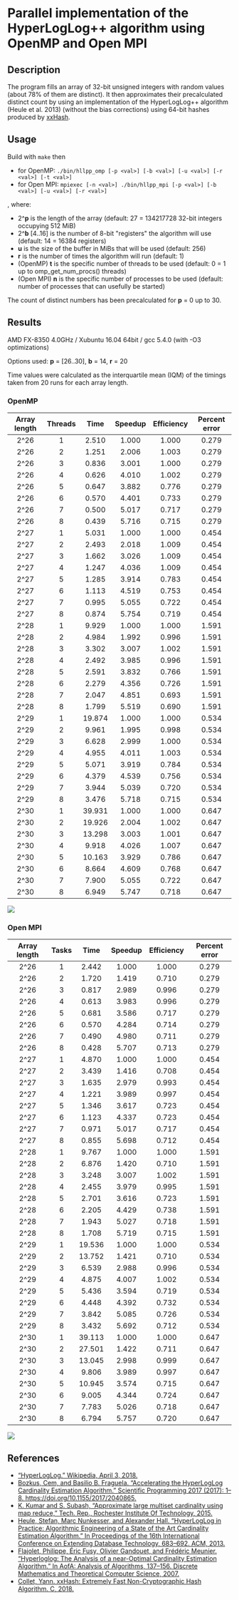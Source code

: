 # Parallel implementation of the HyperLogLog++ algorithm using OpenMP and Open MPI
## Description
The program fills an array of 32-bit unsigned integers with random values (about 78% of them are distinct). It then approximates their precalculated distinct count by using an implementation of the HyperLogLog++ algorithm (Heule et al. 2013) (without the bias corrections) using 64-bit hashes produced by [xxHash](https://github.com/Cyan4973/xxHash).
## Usage
Build with `make` then 
* for OpenMP: `./bin/hllpp_omp [-p <val>] [-b <val>] [-u <val>] [-r <val>] [-t <val>]`
* for Open MPI: `mpiexec [-n <val>] ./bin/hllpp_mpi [-p <val>] [-b <val>] [-u <val>] [-r <val>] `

, where:
* 2^**p** is the length of the array (default: 27 = 134217728 32-bit integers occupying 512 MiB) 
* 2^**b** [4..16] is the number of 8-bit "registers" the algorithm will use (default: 14 = 16384 registers)
* **u** is the size of the buffer in MiBs that will be used (default: 256)
* **r** is the number of times the algorithm will run (default: 1)
* (OpenMP) **t** is the specific number of threads to be used (default: 0 = 1 up to omp_get_num_procs() threads)
* (Open MPI) **n** is the specific number of processes to be used (default: number of processes that can usefully be started)

The count of distinct numbers has been precalculated for **p** = 0 up to 30.
## Results 
AMD FX-8350 4.0GHz / Xubuntu 16.04 64bit / gcc 5.4.0 (with -O3 optimizations)

Options used: **p** = [26..30], **b** = 14, **r** = 20

Time values were calculated as the interquartile mean (IQM) of the timings taken from 20 runs for each array length.

### OpenMP

| Array length | Threads | Time | Speedup | Efficiency | Percent error |
|:------------:|:-------:|:------:|:-------:|:----------:|:-------------:|
| 2^26 | 1 | 2.510 | 1.000 | 1.000 | 0.279 |
| 2^26 | 2 | 1.251 | 2.006 | 1.003 | 0.279 |
| 2^26 | 3 | 0.836 | 3.001 | 1.000 | 0.279 |
| 2^26 | 4 | 0.626 | 4.010 | 1.002 | 0.279 |
| 2^26 | 5 | 0.647 | 3.882 | 0.776 | 0.279 |
| 2^26 | 6 | 0.570 | 4.401 | 0.733 | 0.279 |
| 2^26 | 7 | 0.500 | 5.017 | 0.717 | 0.279 |
| 2^26 | 8 | 0.439 | 5.716 | 0.715 | 0.279 |
| 2^27 | 1 | 5.031 | 1.000 | 1.000 | 0.454 |
| 2^27 | 2 | 2.493 | 2.018 | 1.009 | 0.454 |
| 2^27 | 3 | 1.662 | 3.026 | 1.009 | 0.454 |
| 2^27 | 4 | 1.247 | 4.036 | 1.009 | 0.454 |
| 2^27 | 5 | 1.285 | 3.914 | 0.783 | 0.454 |
| 2^27 | 6 | 1.113 | 4.519 | 0.753 | 0.454 |
| 2^27 | 7 | 0.995 | 5.055 | 0.722 | 0.454 |
| 2^27 | 8 | 0.874 | 5.754 | 0.719 | 0.454 |
| 2^28 | 1 | 9.929 | 1.000 | 1.000 | 1.591 |
| 2^28 | 2 | 4.984 | 1.992 | 0.996 | 1.591 |
| 2^28 | 3 | 3.302 | 3.007 | 1.002 | 1.591 |
| 2^28 | 4 | 2.492 | 3.985 | 0.996 | 1.591 |
| 2^28 | 5 | 2.591 | 3.832 | 0.766 | 1.591 |
| 2^28 | 6 | 2.279 | 4.356 | 0.726 | 1.591 |
| 2^28 | 7 | 2.047 | 4.851 | 0.693 | 1.591 |
| 2^28 | 8 | 1.799 | 5.519 | 0.690 | 1.591 |
| 2^29 | 1 | 19.874 | 1.000 | 1.000 | 0.534 |
| 2^29 | 2 | 9.961 | 1.995 | 0.998 | 0.534 |
| 2^29 | 3 | 6.628 | 2.999 | 1.000 | 0.534 |
| 2^29 | 4 | 4.955 | 4.011 | 1.003 | 0.534 |
| 2^29 | 5 | 5.071 | 3.919 | 0.784 | 0.534 |
| 2^29 | 6 | 4.379 | 4.539 | 0.756 | 0.534 |
| 2^29 | 7 | 3.944 | 5.039 | 0.720 | 0.534 |
| 2^29 | 8 | 3.476 | 5.718 | 0.715 | 0.534 |
| 2^30 | 1 | 39.931 | 1.000 | 1.000 | 0.647 |
| 2^30 | 2 | 19.926 | 2.004 | 1.002 | 0.647 |
| 2^30 | 3 | 13.298 | 3.003 | 1.001 | 0.647 |
| 2^30 | 4 | 9.918 | 4.026 | 1.007 | 0.647 |
| 2^30 | 5 | 10.163 | 3.929 | 0.786 | 0.647 |
| 2^30 | 6 | 8.664 | 4.609 | 0.768 | 0.647 |
| 2^30 | 7 | 7.900 | 5.055 | 0.722 | 0.647 |
| 2^30 | 8 | 6.949 | 5.747 | 0.718 | 0.647 |

![](results/xubuntu_openmp_converted.png)

### Open MPI

| Array length | Tasks | Time | Speedup | Efficiency | Percent error |
|:------------:|:-----:|:------:|:-------:|:----------:|:-------------:|
| 2^26 | 1 | 2.442 | 1.000 | 1.000 | 0.279 |
| 2^26 | 2 | 1.720 | 1.419 | 0.710 | 0.279 |
| 2^26 | 3 | 0.817 | 2.989 | 0.996 | 0.279 |
| 2^26 | 4 | 0.613 | 3.983 | 0.996 | 0.279 |
| 2^26 | 5 | 0.681 | 3.586 | 0.717 | 0.279 |
| 2^26 | 6 | 0.570 | 4.284 | 0.714 | 0.279 |
| 2^26 | 7 | 0.490 | 4.980 | 0.711 | 0.279 |
| 2^26 | 8 | 0.428 | 5.707 | 0.713 | 0.279 |
| 2^27 | 1 | 4.870 | 1.000 | 1.000 | 0.454 |
| 2^27 | 2 | 3.439 | 1.416 | 0.708 | 0.454 |
| 2^27 | 3 | 1.635 | 2.979 | 0.993 | 0.454 |
| 2^27 | 4 | 1.221 | 3.989 | 0.997 | 0.454 |
| 2^27 | 5 | 1.346 | 3.617 | 0.723 | 0.454 |
| 2^27 | 6 | 1.123 | 4.337 | 0.723 | 0.454 |
| 2^27 | 7 | 0.971 | 5.017 | 0.717 | 0.454 |
| 2^27 | 8 | 0.855 | 5.698 | 0.712 | 0.454 |
| 2^28 | 1 | 9.767 | 1.000 | 1.000 | 1.591 |
| 2^28 | 2 | 6.876 | 1.420 | 0.710 | 1.591 |
| 2^28 | 3 | 3.248 | 3.007 | 1.002 | 1.591 |
| 2^28 | 4 | 2.455 | 3.979 | 0.995 | 1.591 |
| 2^28 | 5 | 2.701 | 3.616 | 0.723 | 1.591 |
| 2^28 | 6 | 2.205 | 4.429 | 0.738 | 1.591 |
| 2^28 | 7 | 1.943 | 5.027 | 0.718 | 1.591 |
| 2^28 | 8 | 1.708 | 5.719 | 0.715 | 1.591 |
| 2^29 | 1 | 19.536 | 1.000 | 1.000 | 0.534 |
| 2^29 | 2 | 13.752 | 1.421 | 0.710 | 0.534 |
| 2^29 | 3 | 6.539 | 2.988 | 0.996 | 0.534 |
| 2^29 | 4 | 4.875 | 4.007 | 1.002 | 0.534 |
| 2^29 | 5 | 5.436 | 3.594 | 0.719 | 0.534 |
| 2^29 | 6 | 4.448 | 4.392 | 0.732 | 0.534 |
| 2^29 | 7 | 3.842 | 5.085 | 0.726 | 0.534 |
| 2^29 | 8 | 3.432 | 5.692 | 0.712 | 0.534 |
| 2^30 | 1 | 39.113 | 1.000 | 1.000 | 0.647 |
| 2^30 | 2 | 27.501 | 1.422 | 0.711 | 0.647 |
| 2^30 | 3 | 13.045 | 2.998 | 0.999 | 0.647 |
| 2^30 | 4 | 9.806 | 3.989 | 0.997 | 0.647 |
| 2^30 | 5 | 10.945 | 3.574 | 0.715 | 0.647 |
| 2^30 | 6 | 9.005 | 4.344 | 0.724 | 0.647 |
| 2^30 | 7 | 7.783 | 5.026 | 0.718 | 0.647 |
| 2^30 | 8 | 6.794 | 5.757 | 0.720 | 0.647 |

![](results/xubuntu_mpi_converted.png)

## References
* [“HyperLogLog.” Wikipedia, April 3, 2018.](https://en.wikipedia.org/w/index.php?title=HyperLogLog&oldid=833994784)
* [Bozkus, Cem, and Basilio B. Fraguela. “Accelerating the HyperLogLog Cardinality Estimation Algorithm.” Scientific Programming 2017 (2017): 1–8. https://doi.org/10.1155/2017/2040865.
](biblio/2040865.pdf)
* [K. Kumar and S. Subash, “Approximate large multiset cardinality using map reduce,” Tech. Rep., Rochester Institute Of Technology, 2015.](biblio/report.pdf)
* [Heule, Stefan, Marc Nunkesser, and Alexander Hall. “HyperLogLog in Practice: Algorithmic Engineering of a State of the Art Cardinality Estimation Algorithm.” In Proceedings of the 16th International Conference on Extending Database Technology, 683–692. ACM, 2013.
](biblio/p683-heule.pdf)
* [Flajolet, Philippe, Éric Fusy, Olivier Gandouet, and Frédéric Meunier. “Hyperloglog: The Analysis of a near-Optimal Cardinality Estimation Algorithm.” In AofA: Analysis of Algorithms, 137–156. Discrete Mathematics and Theoretical Computer Science, 2007.
](biblio/FlFuGaMe07.pdf)
* [Collet, Yann. xxHash: Extremely Fast Non-Cryptographic Hash Algorithm. C, 2018.](https://github.com/Cyan4973/xxHash)
